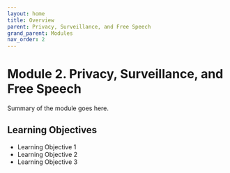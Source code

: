 ```yaml
---
layout: home
title: Overview
parent: Privacy, Surveillance, and Free Speech
grand_parent: Modules
nav_order: 2
---
```


# Module 2. Privacy, Surveillance, and Free Speech
Summary of the module goes here.

## Learning Objectives
* Learning Objective 1
* Learning Objective 2
* Learning Objective 3